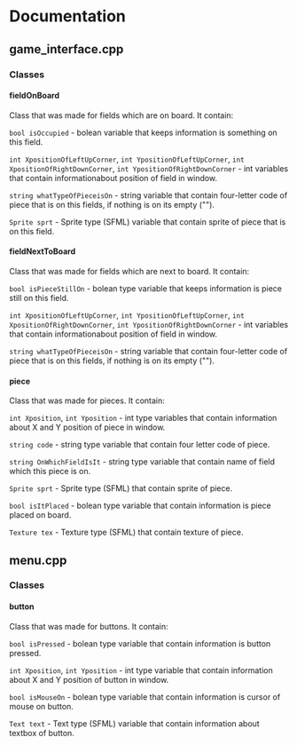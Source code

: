 # Documentation
## game_interface.cpp
### Classes
#### fieldOnBoard
Class that was made for fields which are on board. It contain:

```bool isOccupied``` - bolean variable that keeps information is something on this field.

```int XpositionOfLeftUpCorner```, ```int YpositionOfLeftUpCorner```, ```int XpositionOfRightDownCorner```, ```int YpositionOfRightDownCorner``` - int variables 
that contain informationabout position of field in window.

```string whatTypeOfPieceisOn``` - string variable that contain four-letter code of piece that is on this fields, if nothing is on its empty (""). 

```Sprite sprt``` - Sprite type (SFML) variable that contain sprite of piece that is on this field.

#### fieldNextToBoard
Class that was made for fields which are next to board. It contain:

```bool isPieceStillOn``` - bolean type variable that keeps information is piece still on this field.

```int XpositionOfLeftUpCorner```, ```int YpositionOfLeftUpCorner```, ```int XpositionOfRightDownCorner```, ```int YpositionOfRightDownCorner``` - int variables 
that contain informationabout position of field in window.

```string whatTypeOfPieceisOn``` - string variable that contain four-letter code of piece that is on this fields, if nothing is on its empty ("").

#### piece
Class that was made for pieces. It contain:

```int Xposition```, ```int Yposition``` - int type variables that contain information about X and Y position of piece in window.

```string code``` - string type variable that contain four letter code of piece.

```string OnWhichFieldIsIt``` - string type variable that contain name of field which this piece is on.

```Sprite sprt``` - Sprite type (SFML) that contain sprite of piece.

```bool isItPlaced``` - bolean type variable that contain information is piece placed on board.

```Texture tex``` - Texture type (SFML) that contain texture of piece.

## menu.cpp
### Classes
#### button
Class that was made for buttons. It contain:

```bool isPressed``` - bolean type variable that contain information is button pressed.

```int Xposition```, ```int Yposition``` - int type variable that contain information about X and Y position of button in window.

```bool isMouseOn``` - bolean type variable that contain information is cursor of mouse on button. 

```Text text``` - Text type (SFML) variable that contain information about textbox of button.
